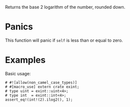 Returns the base 2 logarithm of the number, rounded down.

# Panics

This function will panic if `self` is less than or equal to zero.

# Examples

Basic usage:

```
# #![allow(non_camel_case_types)]
# #[macro_use] extern crate exint;
# type uint = exint::uint<4>;
# type int  = exint::int<4>;
assert_eq!(int!(2).ilog2(), 1);
```
